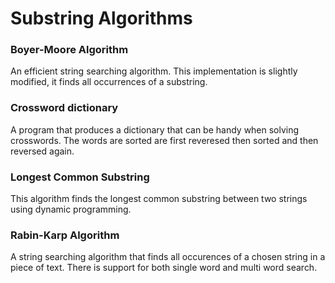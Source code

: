 Substring Algorithms
===============================

### Boyer-Moore Algorithm
An efficient string searching algorithm. This implementation is slightly modified, it finds all occurrences of a substring.

### Crossword dictionary
A program that produces a dictionary that can be handy when solving crosswords. The words are sorted are first reveresed then sorted and then reversed again.

### Longest Common Substring
This algorithm finds the longest common substring between two strings using dynamic programming.

### Rabin-Karp Algorithm
A string searching algorithm that finds all occurences of a chosen string in a piece of text. There is support for both single word and multi word search.
